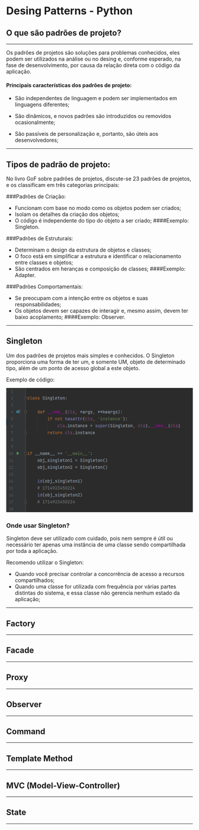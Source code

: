 # Desing  Patterns - Python

## O que são padrões de projeto?

---
Os padrões de projetos são soluções para problemas conhecidos, eles podem ser utilizados
na análise ou no desing e, conforme esperado, na fase de desenvolvimento, por causa da relação direta com o código da aplicação.

#### Principais características dos padrões de projeto:
- São independentes de linguagem e podem ser implementados em linguagens diferentes;

- São dinâmicos, e novos padrões são introduzidos ou removidos ocasionalmente;

- São passíveis de personalização e, portanto, são úteis aos desenvolvedores;
---
## Tipos de padrão de projeto:

No livro GoF sobre padrões de projetos, discute-se 23 padrões de projetos, e os classificam em 
três categorias principais:

###Padrões de Criação:
- Funcionam com base no modo como os objetos podem ser criados;
- Isolam os detalhes da criação dos objetos;
- O código é independente do tipo do objeto a ser criado;
####Exemplo: Singleton.

###Padrões de Estruturais:
- Determinam o design da estrutura de objetos e classes;
- O foco está em simplificar a estrutura e identificar o relacionamento entre classes e objetos;
- São centrados em heranças e composição de classes;
####Exemplo: Adapter.

###Padrões Comportamentais:
- Se preocupam com a intenção entre os objetos e suas responsabilidades;
- Os objetos devem ser capazes de interagir e, mesmo assim, devem ter baixo acoplamento;
####Exemplo: Observer.

---

## Singleton

Um dos padrões de projetos mais simples e conhecidos.
O Singleton proporciona uma forma de ter um, e somente UM, 
objeto de determinado tipo,
além de um ponto de acesso global a este objeto.

Exemplo de código:

![img.png](images/singleton_img.png)

### Onde usar Singleton?
Singleton deve ser utilizado com cuidado, pois nem sempre é útil ou necessário ter 
apenas uma instância de uma classe sendo compartilhada por toda a aplicação.

Recomendo utilizar o Singleton:

- Quando você precisar controlar a concorrência de acesso a recursos compartilhados;
- Quando uma classe for utilizada com frequência por várias partes distintas do sistema, 
e essa classe não gerencia nenhum estado da aplicação;
---

## Factory

---

## Facade

---

## Proxy

---

## Observer

---

## Command

---

## Template Method

---

## MVC (Model-View-Controller)

---

## State

---